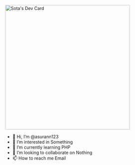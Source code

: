 <a href="https://app.daily.dev/asurann123"><img src="https://api.daily.dev/devcards/0dcde90b1fa741d1ad80e14237294f35.png?r=4ct" width="400" alt="Sota's Dev Card"/></a>

- 👋 Hi, I’m @asurann123
- 👀 I’m interested in Something
- 🌱 I’m currently learning PHP
- 💞️ I’m looking to collaborate on Nothing
- 📫 How to reach me Email

<!---
asurann123/asurann123 is a ✨ special ✨ repository because its `README.md` (this file) appears on your GitHub profile.
You can click the Preview link to take a look at your changes.
--->

